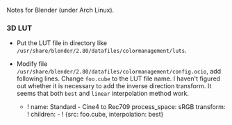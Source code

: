 Notes for Blender (under Arch Linux).

### 3D LUT

* Put the LUT file in directory like `/usr/share/blender/2.80/datafiles/colormanagement/luts`.

* Modify file
  `/usr/share/blender/2.80/datafiles/colormanagement/config.ocio`, add
  following lines. Change `foo.cube` to the LUT file name. I haven't
  figured out whether it is necessary to add the inverse direction
  transform. It seems that both `best` and `linear` interpolation
  method work.


    - !<Look>
      name: Standard - Cine4 to Rec709
      process_space: sRGB
      transform: !<GroupTransform>
          children:
              - !<FileTransform> {src: foo.cube, interpolation: best}
